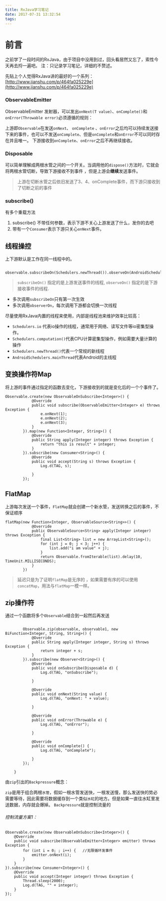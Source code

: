 ```yaml
---
title: RxJava学习笔记
date: 2017-07-31 13:32:54
tags:
---
```

<!--more-->
# 前言

之前学了一段时间的RxJava，由于项目中没用到过，回头看居然又忘了，索性今天再去捋一遍吧。
注：只记录学习笔记，详细的不赘述。

先贴上个人觉得RxJava讲的最好的一个系列： [http://www.jianshu.com/p/464fa025229e](http://www.jianshu.com/p/464fa025229e)

### ObservableEmitter
 ObservableEmitter 发射器，可以发出`onNext(T value)`、`onComplete()`和`onError(Throwable error)`必须遵循的规则：
> 
上游即`Observable`在发送`onNext`、 `onComplete` 、`onError`之后均可以持续发送接下来的事件，也可以不发送`onComplete`、但是`onComplete`和`onError`不可以同时存在并且唯一。
下游接收到`onComplete`、`onError`之后不再继续接收。


### Disposable
可以简单理解成两根水管之间的一个开关。当调用他的`dispose()`方法时，它就会将两根水管切断，导致下游接收不到事件 ，但是上游会**继续**发送事件。


> 上游在切断水管之后依旧发送了3、4、onComplete事件，而下游只接收到了切断之前的事件


### subscribe()
有多个重载方法

1. subscribe() 不带任何参数，表示下游不关心上游发送了什么，发你的去吧
2. 带有一个`Consumer`表示下游只关心`onNext`事件。

## 线程操控
上下游默认是工作在同一线程中的。

```
		observable.subscribeOn(Schedulers.newThread()).observeOn(AndroidSchedulers.mainThread()).subscribe(consumer);

```
> `subscribeOn()` 指定的是上游发送事件的线程, `observeOn()` 指定的是下游接收事件的线程.

- 多次调用`subscribeOn`只有第一次生效
- 多次调用`observerOn`，每次调用下游都会切换一次线程

尽量使用RxJava内置的线程来使用，内部是线程池来维护效率比较高：
- `Schedulers.io` 代表io操作的线程，通常用于网络、读写文件等io密集型操作。
- `Schedulers.computation()`代表CPU计算密集型操作，例如需要大量计算的操作
- `Schedulers.newThread()`代表一个常规的新线程
- `AndroidSchedulers.mainThread`代表Android的主线程


## 变换操作符Map
将上游的事件通过指定的函数去变化，下游接收到的就是变化后的一个个事件了。

``` 		
Observable.create(new ObservableOnSubscribe<Integer>() {
			@Override
			public void subscribe(ObservableEmitter<Integer> e) throws Exception {
				e.onNext(1);
				e.onNext(2);
				e.onNext(3);
			}
		}).map(new Function<Integer, String>() {
			@Override
			public String apply(Integer integer) throws Exception {
				return "this is result" + integer;
			}
		}).subscribe(new Consumer<String>() {
			@Override
			public void accept(String s) throws Exception {
				Log.d(TAG, s);

			}
		});
```

## FlatMap
上游每次发送一个事件，`FlatMap`就会创建一个新水管，发送转换之后的事件，不保证顺序

```
flatMap(new Function<Integer, ObservableSource<String>>() {
			@Override
			public ObservableSource<String> apply(Integer integer) throws Exception {
				final List<String> list = new ArrayList<String>();
				for (int j = 0; j < 3; j++) {
					list.add("i am value" + j);
				}
				return Observable.fromIterable(list).delay(10, TimeUnit.MILLISECONDS);
			}
		})
```

> 延迟只是为了证明`flatMap`是无序的 ，如果需要有序的可以使用`concatMap`，用法与`flatMap`一模一样。



## zip操作符
通过一个函数将多个`Observable`结合到一起然后再发送


```

		Observable.zip(observable, observable1, new BiFunction<Integer, String, String>() {
			@Override
			public String apply(Integer integer, String s) throws Exception {
				return integer + s;
			}
		}).subscribe(new Observer<String>() {
			@Override
			public void onSubscribe(Disposable d) {
				Log.d(TAG, "onSubscribe");

			}

			@Override
			public void onNext(String value) {
				Log.d(TAG, "onNext: " + value);

			}

			@Override
			public void onError(Throwable e) {
				Log.d(TAG, "onError");

			}

			@Override
			public void onComplete() {
				Log.d(TAG, "onComplete");

			}
		});

	}
```

由`zip`引出的`Backpressure`概念：

`zip`是用于组合两根`水管`，假如一根水管发送快，一根发送慢，那么发送快的势必需要等待，因此需要将数据缓存到一个类似`水缸`的地方。但是如果一直往水缸里发送数据，内存就会爆掉。
`Backpressure`就是控制流量的

###### 控制流量方案1：

```
Observable.create(new ObservableOnSubscribe<Integer>() {                         
    @Override                                                                    
    public void subscribe(ObservableEmitter<Integer> emitter) throws Exception { 
        for (int i = 0; ; i++) {   //无限循环发事件                                              
            emitter.onNext(i);                                                   
        }                                                                        
    }                                                                            
}).subscribe(new Consumer<Integer>() {                                           
    @Override                                                                    
    public void accept(Integer integer) throws Exception {                       
        Thread.sleep(2000);                                                      
        Log.d(TAG, "" + integer);                                                
    }                                                                            
});

```